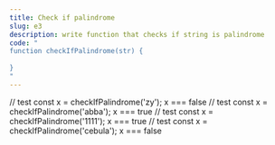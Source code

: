 ```yaml
---
title: Check if palindrome
slug: e3
description: write function that checks if string is palindrome
code: "
function checkIfPalindrome(str) {
  
}
"
---
```

// test
const x = checkIfPalindrome('zy');
x === false
// test
const x = checkIfPalindrome('abba');
x === true
// test
const x = checkIfPalindrome('1111');
x === true
// test
const x = checkIfPalindrome('cebula');
x === false